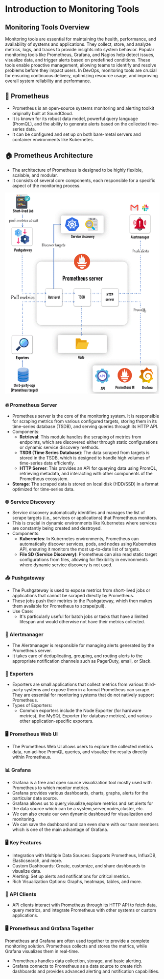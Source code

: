 # Introduction to Monitoring Tools

## Monitoring Tools Overview
Monitoring tools are essential for maintaining the health, performance, and availability of systems and applications. 
They collect, store, and analyze metrics, logs, and traces to provide insights into system behavior. Popular monitoring 
tools like Prometheus, Grafana, and Nagios help detect issues, visualize data, and trigger alerts based on predefined 
conditions. These tools enable proactive management, allowing teams to identify and resolve problems before they impact 
users. In DevOps, monitoring tools are crucial for ensuring continuous delivery, optimizing resource usage, and improving
overall system reliability and performance.

## 🚀 Prometheus
- Prometheus is an open-source systems monitoring and alerting toolkit originally built at SoundCloud.
- It is known for its robust data model, powerful query language (PromQL), and the ability to generate alerts based on the collected time-series data.
- It can be configured and set up on both bare-metal servers and container environments like Kubernetes.

## 🏠 Prometheus Architecture
- The architecture of Prometheus is designed to be highly flexible, scalable, and modular.
- It consists of several core components, each responsible for a specific aspect of the monitoring process.

![Prometheus Architecture](https://github.com/balusena/observability-monitoring-for-devops/blob/main/02-Introduction%20to%20Monitoring%20Tools/prometheus-architecture.gif)

### 🔥 Prometheus Server
- Prometheus server is the core of the monitoring system. It is responsible for scraping metrics from various configured targets, storing them in its time-series database (TSDB), and serving queries through its HTTP API.
- Components:
    - **Retrieval**: This module handles the scraping of metrics from endpoints, which are discovered either through static configurations or dynamic service discovery methods.
    - **TSDB (Time Series Database)**: The data scraped from targets is stored in the TSDB, which is designed to handle high volumes of time-series data efficiently.
    - **HTTP Server**: This provides an API for querying data using PromQL, retrieving metadata, and interacting with other components of the Prometheus ecosystem.
- **Storage**: The scraped data is stored on local disk (HDD/SSD) in a format optimized for time-series data.

### 🌐 Service Discovery
- Service discovery automatically identifies and manages the list of scrape targets (i.e., services or applications) that Prometheus monitors.
- This is crucial in dynamic environments like Kubernetes where services are constantly being created and destroyed.
- Components:
    - **Kubernetes**: In Kubernetes environments, Prometheus can automatically discover services, pods, and nodes using Kubernetes API, ensuring it monitors the most up-to-date list of targets.
    - **File SD (Service Discovery)**: Prometheus can also read static target configurations from files, allowing for flexibility in environments where dynamic service discovery is not used.

### 📤 Pushgateway
- The Pushgateway is used to expose metrics from short-lived jobs or applications that cannot be scraped directly by Prometheus.
- These jobs push their metrics to the Pushgateway, which then makes them available for Prometheus to scrape(pull).
- Use Case:
    - It's particularly useful for batch jobs or tasks that have a limited lifespan and would otherwise not have their metrics collected.

### 🚨 Alertmanager
- The Alertmanager is responsible for managing alerts generated by the Prometheus server.
- It takes care of deduplicating, grouping, and routing alerts to the appropriate notification channels such as PagerDuty, email, or Slack.

### 🧲 Exporters
- Exporters are small applications that collect metrics from various third-party systems and expose them in a format Prometheus can scrape. They are essential for monitoring systems that do not natively support Prometheus.
- Types of Exporters:
    - Common exporters include the Node Exporter (for hardware metrics), the MySQL Exporter (for database metrics), and various other application-specific exporters.

### 🖥️ Prometheus Web UI
- The Prometheus Web UI allows users to explore the collected metrics data, run ad-hoc PromQL queries, and visualize the results directly within Prometheus.

### 📊 Grafana
- Grafana is a free and open source visualization tool mostly used with Prometheus to which monitor metrics.
- Grafana provides various dashboards, charts, graphs, alerts for the particular data source.
- Grafana allows us to query,visualize,explore metrics and set alerts for the data source which can be a system,server,nodes,cluster, etc.
- We can also create our own dynamic dashboard for visualization and monitoring.
- We can save the dashboard and can even share with our team members which is one of the main advantage of Grafana.

### 🖥️ Key Features
- Integration with Multiple Data Sources: Supports Prometheus, InfluxDB, Elasticsearch, and more.
- Custom Dashboards: Create, customize, and share dashboards to visualize data.
- Alerting: Set up alerts and notifications for critical metrics.
- Rich Visualization Options: Graphs, heatmaps, tables, and more.

### 🔌 API Clients
- API clients interact with Prometheus through its HTTP API to fetch data, query metrics, and integrate Prometheus with other systems or custom applications.

### 🖥️ Prometheus and Grafana Together
Prometheus and Grafana are often used together to provide a complete monitoring solution. Prometheus collects and stores the metrics, while Grafana visualizes them in real-time.

- Prometheus handles data collection, storage, and basic alerting.
- Grafana connects to Prometheus as a data source to create rich dashboards and provides advanced alerting and notification capabilities.


